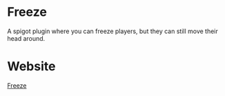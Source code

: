 # Freeze
A spigot plugin where you can freeze players, but they can still move their head around.

# Website
<a href="www.panjaco.com/plugins/Freeze.html">Freeze</a>
